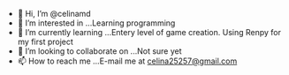 - 👋 Hi, I’m @celinamd
- 👀 I’m interested in ...Learning programming
- 🌱 I’m currently learning ...Entery level of game creation. Using Renpy for my first project
- 💞️ I’m looking to collaborate on ...Not sure yet
- 📫 How to reach me ...E-mail me at celina25257@gmail.com

<!---
celinamd/celinamd is a ✨ special ✨ repository because its `README.md` (this file) appears on your GitHub profile.
You can click the Preview link to take a look at your changes.
--->
